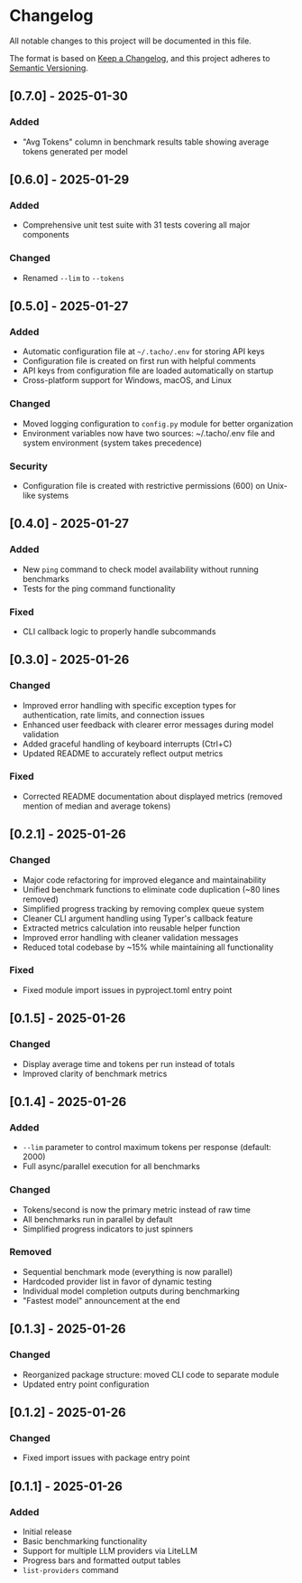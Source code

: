 # Changelog

All notable changes to this project will be documented in this file.

The format is based on [Keep a Changelog](https://keepachangelog.com/en/1.0.0/),
and this project adheres to [Semantic Versioning](https://semver.org/spec/v2.0.0.html).

## [0.7.0] - 2025-01-30

### Added
- "Avg Tokens" column in benchmark results table showing average tokens generated per model

## [0.6.0] - 2025-01-29

### Added
- Comprehensive unit test suite with 31 tests covering all major components

### Changed
- Renamed `--lim` to `--tokens`


## [0.5.0] - 2025-01-27

### Added
- Automatic configuration file at `~/.tacho/.env` for storing API keys
- Configuration file is created on first run with helpful comments
- API keys from configuration file are loaded automatically on startup
- Cross-platform support for Windows, macOS, and Linux

### Changed
- Moved logging configuration to `config.py` module for better organization
- Environment variables now have two sources: ~/.tacho/.env file and system environment (system takes precedence)

### Security
- Configuration file is created with restrictive permissions (600) on Unix-like systems

## [0.4.0] - 2025-01-27

### Added
- New `ping` command to check model availability without running benchmarks
- Tests for the ping command functionality

### Fixed
- CLI callback logic to properly handle subcommands

## [0.3.0] - 2025-01-26

### Changed
- Improved error handling with specific exception types for authentication, rate limits, and connection issues
- Enhanced user feedback with clearer error messages during model validation
- Added graceful handling of keyboard interrupts (Ctrl+C)
- Updated README to accurately reflect output metrics

### Fixed
- Corrected README documentation about displayed metrics (removed mention of median and average tokens)

## [0.2.1] - 2025-01-26

### Changed
- Major code refactoring for improved elegance and maintainability
- Unified benchmark functions to eliminate code duplication (~80 lines removed)
- Simplified progress tracking by removing complex queue system
- Cleaner CLI argument handling using Typer's callback feature
- Extracted metrics calculation into reusable helper function
- Improved error handling with cleaner validation messages
- Reduced total codebase by ~15% while maintaining all functionality

### Fixed
- Fixed module import issues in pyproject.toml entry point

## [0.1.5] - 2025-01-26

### Changed
- Display average time and tokens per run instead of totals
- Improved clarity of benchmark metrics

## [0.1.4] - 2025-01-26

### Added
- `--lim` parameter to control maximum tokens per response (default: 2000)
- Full async/parallel execution for all benchmarks

### Changed
- Tokens/second is now the primary metric instead of raw time
- All benchmarks run in parallel by default
- Simplified progress indicators to just spinners

### Removed
- Sequential benchmark mode (everything is now parallel)
- Hardcoded provider list in favor of dynamic testing
- Individual model completion outputs during benchmarking
- "Fastest model" announcement at the end

## [0.1.3] - 2025-01-26

### Changed
- Reorganized package structure: moved CLI code to separate module
- Updated entry point configuration

## [0.1.2] - 2025-01-26

### Changed
- Fixed import issues with package entry point

## [0.1.1] - 2025-01-26

### Added
- Initial release
- Basic benchmarking functionality
- Support for multiple LLM providers via LiteLLM
- Progress bars and formatted output tables
- `list-providers` command